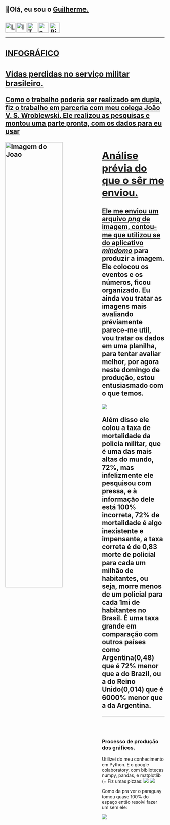 <h2>👋Olá, eu sou o <a href="https://www.linkedin.com/in/guilhermebini/">Guilherme.</a><h2>
<a target="_blank" href="https://www.linkedin.com/in/guilhermebini">
  <img align="left" alt="LinkdeIN" width="32px" src="https://cdn.jsdelivr.net/npm/simple-icons@v3/icons/linkedin.svg" />
<a target="_blank" href="https://www.instagram.com/guilhermebinii/">
  <img align="left" alt="Instagram" width="32px" src="https://cdn.jsdelivr.net/npm/simple-icons@v3/icons/instagram.svg" />
<a target ="_blank" href="https://twitter.com/GuilhermeBinii">
  <img align="left" alt="Twitter" width="32px" src="https://img.icons8.com/metro/452/twitter.png" />
<a target ="_blank" href="mailto:guilhermebini@outlook.com">
  <img align="left" alt="email" width="32px" src="https://cdn.icon-icons.com/icons2/2131/PNG/512/email_mesasge_envelope_icon_131541.png" />
<a target="_blank" href="https://biolinky.co/guilhermebini">
  <img align="left" alt="Biolinky" width="32px" src="https://img.icons8.com/metro/452/more.png" /><br><hr>
<h3>INFOGRÁFICO</h3>
  <h3>Vidas perdidas no serviço militar brasileiro.</h3>
<p>Como o trabalho poderia ser realizado em dupla, fiz o trabalho em parceria com meu colega João V. S. Wroblewski.
  Ele realizou as pesquisas e montou uma parte pronta, com os dados para eu usar</p>
  
  <img align="left" alt="Imagem do Joao" width="60%" src="https://user-images.githubusercontent.com/84605928/122680958-4ec30480-d1c8-11eb-91ce-c0f4d24285b7.png" />
<h2>Análise prévia do que o sêr me enviou.</h2
  <p>Ele me enviou um arquivo <i>png</i> de imagem, contou-me que utilizou se do aplicativo <a href="https://www.mindomo.com/pt/"><i>mindomo</i></a> para produzir a imagem. Ele colocou os eventos e os números, ficou organizado. Eu ainda vou tratar as imagens mais avaliando préviamente parece-me utíl, vou tratar os dados em uma planilha, para tentar avaliar melhor, por agora neste domingo de produção, estou entusiasmado com o que temos.</p><img src="https://user-images.githubusercontent.com/84605928/122681792-7ae08480-d1cc-11eb-9b8c-e4692631c32d.png"/>
  <p>Além disso ele colou a taxa de mortalidade da policia militar, que é uma das mais altas do mundo, 72%, mas infelizmente ele pesquisou com pressa, e à informação dele está 100% incorreta, 72% de mortalidade é algo inexistente e impensante, a taxa correta é de 0,83 morte de policial para cada um milhão de habitantes, ou seja, morre menos de um policial para cada 1mi de habitantes no Brasil. É uma taxa grande em comparação com outros países como Argentina(0,48) que é 72% menor que a do Brazil, ou a do Reino Unido(0,014) que é 6000% menor que a da Argentina.</p>
<hr><br>
<h3> Processo de produção dos gráficos. </h3>
<p> Utilizei do meu conhecimento em Python. E o google colaboratory, com bibliotecas numpy, pandas, e matplotlib (= Fiz umas pizzas:

  <img src="https://user-images.githubusercontent.com/84605928/122682627-ff350680-d1d0-11eb-9973-8aa6e0c0cb44.png"/>
 <img src="https://user-images.githubusercontent.com/84605928/122682720-84b8b680-d1d1-11eb-8369-b4af95c797af.png"/>
  
  <p>Como da pra ver o paraguay tomou quase 100% do espaço então resolvi fazer um sem ele:</p>
  <img src="https://user-images.githubusercontent.com/84605928/122682773-c9445200-d1d1-11eb-828a-765aeb4129ee.png"/>

